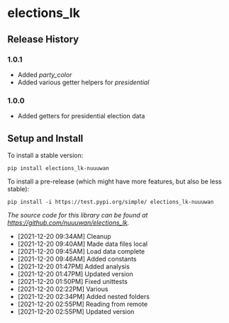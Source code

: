 # elections_lk

## Release History

### 1.0.1

* Added *party_color*
* Added various getter helpers for *presidential*

### 1.0.0

* Added getters for presidential election data

## Setup and Install

To install a stable version:

```
pip install elections_lk-nuuuwan
```

To install a pre-release (which might have more features, but also be
less stable):

```
pip install -i https://test.pypi.org/simple/ elections_lk-nuuuwan
```

*The source code for this library can be found at https://github.com/nuuuwan/elections_lk.*
  *  [2021-12-20 09:34AM] Cleanup
  *  [2021-12-20 09:40AM] Made data files local
  *  [2021-12-20 09:45AM] Load data complete
  *  [2021-12-20 09:46AM] Added constants
  *  [2021-12-20 01:47PM] Added analysis
  *  [2021-12-20 01:47PM] Updated version
  *  [2021-12-20 01:50PM] Fixed unittests
  *  [2021-12-20 02:22PM] Various
  *  [2021-12-20 02:34PM] Added nested folders
  *  [2021-12-20 02:55PM] Reading from remote
  *  [2021-12-20 02:55PM] Updated version
